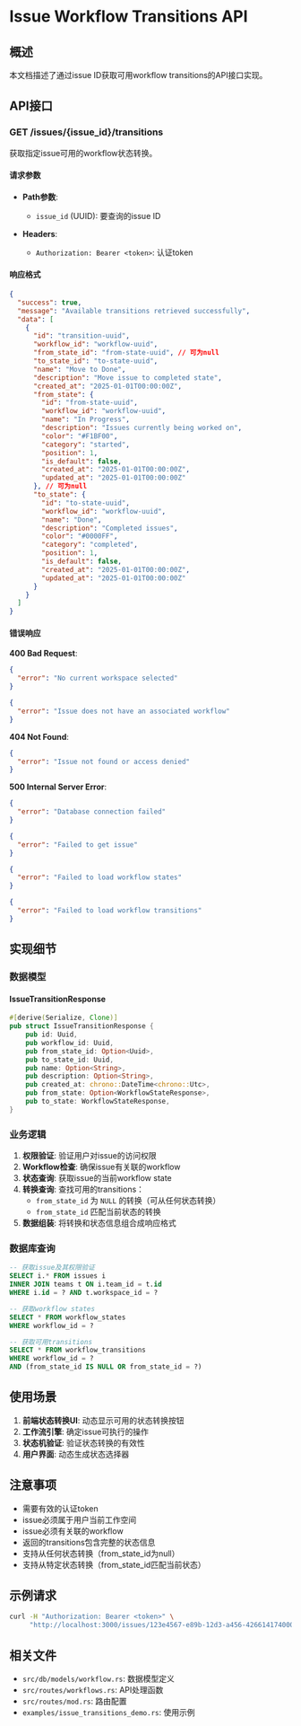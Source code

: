 # Issue Workflow Transitions API

## 概述

本文档描述了通过issue ID获取可用workflow transitions的API接口实现。

## API接口

### GET /issues/{issue_id}/transitions

获取指定issue可用的workflow状态转换。

#### 请求参数

- **Path参数**:
  - `issue_id` (UUID): 要查询的issue ID

- **Headers**:
  - `Authorization: Bearer <token>`: 认证token

#### 响应格式

```json
{
  "success": true,
  "message": "Available transitions retrieved successfully",
  "data": [
    {
      "id": "transition-uuid",
      "workflow_id": "workflow-uuid",
      "from_state_id": "from-state-uuid", // 可为null
      "to_state_id": "to-state-uuid",
      "name": "Move to Done",
      "description": "Move issue to completed state",
      "created_at": "2025-01-01T00:00:00Z",
      "from_state": {
        "id": "from-state-uuid",
        "workflow_id": "workflow-uuid",
        "name": "In Progress",
        "description": "Issues currently being worked on",
        "color": "#F1BF00",
        "category": "started",
        "position": 1,
        "is_default": false,
        "created_at": "2025-01-01T00:00:00Z",
        "updated_at": "2025-01-01T00:00:00Z"
      }, // 可为null
      "to_state": {
        "id": "to-state-uuid",
        "workflow_id": "workflow-uuid",
        "name": "Done",
        "description": "Completed issues",
        "color": "#0000FF",
        "category": "completed",
        "position": 1,
        "is_default": false,
        "created_at": "2025-01-01T00:00:00Z",
        "updated_at": "2025-01-01T00:00:00Z"
      }
    }
  ]
}
```

#### 错误响应

**400 Bad Request**:
```json
{
  "error": "No current workspace selected"
}
```

```json
{
  "error": "Issue does not have an associated workflow"
}
```

**404 Not Found**:
```json
{
  "error": "Issue not found or access denied"
}
```

**500 Internal Server Error**:
```json
{
  "error": "Database connection failed"
}
```

```json
{
  "error": "Failed to get issue"
}
```

```json
{
  "error": "Failed to load workflow states"
}
```

```json
{
  "error": "Failed to load workflow transitions"
}
```

## 实现细节

### 数据模型

#### IssueTransitionResponse

```rust
#[derive(Serialize, Clone)]
pub struct IssueTransitionResponse {
    pub id: Uuid,
    pub workflow_id: Uuid,
    pub from_state_id: Option<Uuid>,
    pub to_state_id: Uuid,
    pub name: Option<String>,
    pub description: Option<String>,
    pub created_at: chrono::DateTime<chrono::Utc>,
    pub from_state: Option<WorkflowStateResponse>,
    pub to_state: WorkflowStateResponse,
}
```

### 业务逻辑

1. **权限验证**: 验证用户对issue的访问权限
2. **Workflow检查**: 确保issue有关联的workflow
3. **状态查询**: 获取issue的当前workflow state
4. **转换查询**: 查找可用的transitions：
   - `from_state_id` 为 `NULL` 的转换（可从任何状态转换）
   - `from_state_id` 匹配当前状态的转换
5. **数据组装**: 将转换和状态信息组合成响应格式

### 数据库查询

```sql
-- 获取issue及其权限验证
SELECT i.* FROM issues i
INNER JOIN teams t ON i.team_id = t.id
WHERE i.id = ? AND t.workspace_id = ?

-- 获取workflow states
SELECT * FROM workflow_states
WHERE workflow_id = ?

-- 获取可用transitions
SELECT * FROM workflow_transitions
WHERE workflow_id = ?
AND (from_state_id IS NULL OR from_state_id = ?)
```

## 使用场景

1. **前端状态转换UI**: 动态显示可用的状态转换按钮
2. **工作流引擎**: 确定issue可执行的操作
3. **状态机验证**: 验证状态转换的有效性
4. **用户界面**: 动态生成状态选择器

## 注意事项

- 需要有效的认证token
- issue必须属于用户当前工作空间
- issue必须有关联的workflow
- 返回的transitions包含完整的状态信息
- 支持从任何状态转换（from_state_id为null）
- 支持从特定状态转换（from_state_id匹配当前状态）

## 示例请求

```bash
curl -H "Authorization: Bearer <token>" \
     "http://localhost:3000/issues/123e4567-e89b-12d3-a456-426614174000/transitions"
```

## 相关文件

- `src/db/models/workflow.rs`: 数据模型定义
- `src/routes/workflows.rs`: API处理函数
- `src/routes/mod.rs`: 路由配置
- `examples/issue_transitions_demo.rs`: 使用示例
